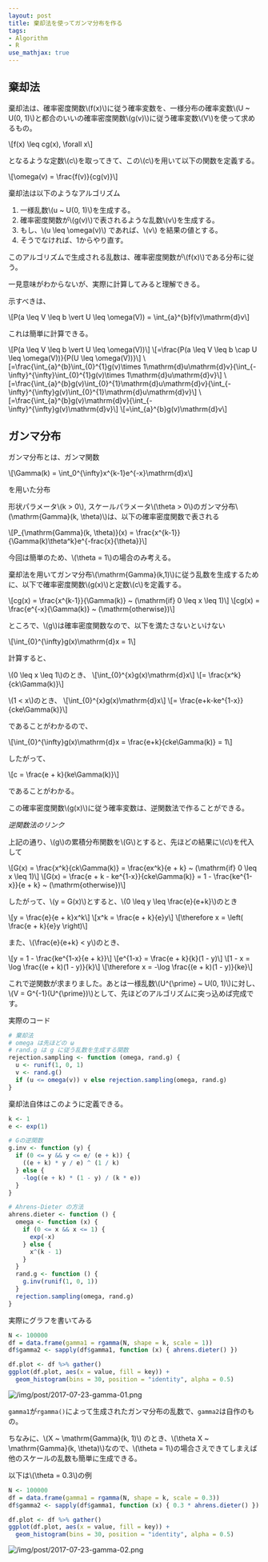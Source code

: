 ```yaml
---
layout: post
title: 棄却法を使ってガンマ分布を作る
tags:
- Algorithm
- R
use_mathjax: true
---
```


## 棄却法

棄却法は、確率密度関数\\(f(x)\\)に従う確率変数を、一様分布の確率変数\\(U ~ U(0,  1)\\)と都合のいいの確率密度関数\\(g(v)\\)に従う確率変数\\(V\\)を使って求めるもの。

\\[f(x) \leq cg(x), \forall x\\]

となるような定数\\(c\\)を取ってきて、この\\(c\\)を用いて以下の関数を定義する。

\\[\omega(v) = \frac{f(v)}{cg(v)}\\]

棄却法は以下のようなアルゴリズム

1. 一様乱数\\(u ~ U(0, 1)\\)を生成する。
2. 確率密度関数が\\(g(v)\\)で表されるような乱数\\(v\\)を生成する。
3. もし、\\(u \leq \omega(v)\\) であれば、\\(v\\) を結果の値とする。
4. そうでなければ、1からやり直す。

このアルゴリズムで生成される乱数は、確率密度関数が\\(f(x)\\)である分布に従う。

一見意味がわからないが、実際に計算してみると理解できる。

示すべきは、

\\[P(a \leq V \leq b \vert U \leq \omega(V)) = \int_{a}^{b}f(v)\mathrm{d}v\\]

これは簡単に計算できる。

\\[P(a \leq V \leq b \vert U \leq \omega(V))\\]
\\[=\frac{P(a \leq V \leq b \cap U \leq \omega(V))}{P(U \leq \omega(V))}\\]
\\[=\frac{\int_{a}^{b}\int_{0}^{1}g(v)\times 1\mathrm{d}u\mathrm{d}v}{\int_{-\infty}^{\infty}\int_{0}^{1}g(v)\times 1\mathrm{d}u\mathrm{d}v}\\]
\\[=\frac{\int_{a}^{b}g(v)\int_{0}^{1}\mathrm{d}u\mathrm{d}v}{\int_{-\infty}^{\infty}g(v)\int_{0}^{1}\mathrm{d}u\mathrm{d}v}\\]
\\[=\frac{\int_{a}^{b}g(v)\mathrm{d}v}{\int_{-\infty}^{\infty}g(v)\mathrm{d}v}\\]
\\[=\int_{a}^{b}g(v)\mathrm{d}v\\]


## ガンマ分布
ガンマ分布とは、ガンマ関数

\\[\Gamma(k) = \int_0^{\infty}x^{k-1}e^{-x}\mathrm{d}x\\]

を用いた分布

形状パラメータ\\(k > 0\\), スケールパラメータ\\(\theta > 0\\)のガンマ分布\\(\mathrm{Gamma}(k, \theta)\\)は、以下の確率密度関数で表される

\\[P_{\mathrm{Gamma}(k, \theta)}(x) = \frac{x^{k-1}}{\Gamma(k)\theta^k}e^{-frac{x}{\theta}}\\]

今回は簡単のため、\\(\theta = 1\\)の場合のみ考える。

棄却法を用いてガンマ分布\\(\mathrm{Gamma}(k,1)\\)に従う乱数を生成するために、以下で確率密度関数\\(g(x)\\)と定数\\(c\\)を定義する。

\\[cg(x) = \frac{x^{k-1}}{\Gamma(k)} ~ (\mathrm{if} 0 \leq x \leq 1)\\]
\\[cg(x) = \frac{e^{-x}{\Gamma(k)} ~ (\mathrm{otherwise})\\]

ところで、\\(g\\)は確率密度関数なので、以下を満たさないといけない

\\[\int_{0}^{\infty}g(x)\mathrm{d}x = 1\\]

計算すると、

\\(0 \leq x \leq 1\\)のとき、
\\[\int_{0}^{x}g(x)\mathrm{d}x\\]
\\[= \frac{x^k}{ck\Gamma(k)}\\]

\\(1 < x\\)のとき、
\\[\int_{0}^{x}g(x)\mathrm{d}x\\]
\\[= \frac{e+k-ke^{1-x}}{cke\Gamma(k)}\\]

であることがわかるので、

\\[\int_{0}^{\infty}g(x)\mathrm{d}x = \frac{e+k}{cke\Gamma(k)} = 1\\]

したがって、

\\[c = \frac{e + k}{ke\Gamma(k)}\\]

であることがわかる。

この確率密度関数\\(g(x)\\)に従う確率変数は、逆関数法で作ることができる。

*逆関数法のリンク*

上記の通り、\\(g\\)の累積分布関数を\\(G\\)とすると、先ほどの結果に\\(c\\)を代入して

\\[G(x) = \frac{x^k}{ck\Gamma(k)} = \frac{ex^k}{e + k} ~ (\mathrm{if} 0 \leq x \leq 1)\\]
\\[G(x) = \frac{e + k - ke^{1-x}}{cke\Gamma(k)} = 1 - \frac{ke^{1-x}}{e + k} ~ (\mathrm{otherwise})\\]

したがって、\\(y = G(x)\\)とすると、\\(0 \leq y \leq \frac{e}{e+k}\\)のとき

\\[y = \frac{e}{e + k}x^k\\]
\\[x^k = \frac{e + k}{e}y\\]
\\[\therefore x = \left( \frac{e + k}{e}y \right)\\]

また、\\(\frac{e}{e+k} < y\\)のとき、

\\[y = 1 - \frac{ke^{1-x}{e + k}}\\]
\\[e^{1-x} = \frac{e + k}{k}(1 - y)\\]
\\[1 - x = \log \frac{(e + k)(1 - y)}{k}\\]
\\[\therefore x = -\log \frac{(e + k)(1 - y)}{ke}\\]

これで逆関数が求まりました。あとは一様乱数\\(U^{\prime} \~ U(0, 1)\\)に対し、
\\(V = G^{-1}(U^{\prime})\\)として、先ほどのアルゴリズムに突っ込めば完成です。

実際のコード

```r
# 棄却法
# omega は先ほどの ω
# rand.g は g に従う乱数を生成する関数
rejection.sampling <- function (omega, rand.g) {
  u <- runif(1, 0, 1)
  v <- rand.g()
  if (u <= omega(v)) v else rejection.sampling(omega, rand.g)
}
```

棄却法自体はこのように定義できる。

```r
k <- 1
e <- exp(1)

# Gの逆関数
g.inv <- function (y) {
  if (0 <= y && y <= e/ (e + k)) {
    ((e + k) * y / e) ^ (1 / k)
  } else {
    -log((e + k) * (1 - y) / (k * e))
  }
}

# Ahrens-Dieter の方法
ahrens.dieter <- function () {
  omega <- function (x) {
    if (0 <= x && x <= 1) {
      exp(-x)
    } else {
      x^(k - 1)
    }
  }
  rand.g <- function () {
    g.inv(runif(1, 0, 1))
  }
  rejection.sampling(omega, rand.g)
}
```

実際にグラフを書いてみる

```r
N <- 100000
df = data.frame(gamma1 = rgamma(N, shape = k, scale = 1))
df$gamma2 <- sapply(df$gamma1, function (x) { ahrens.dieter() })

df.plot <- df %>% gather()
ggplot(df.plot, aes(x = value, fill = key)) +
  geom_histogram(bins = 30, position = "identity", alpha = 0.5)
```

![/img/post/2017-07-23-gamma-01.png](/img/post/2017-07-23-gamma-01.png)

`gamma1`が`rgamma()`によって生成されたガンマ分布の乱数で、`gamma2`は自作のもの。

ちなみに、\\(X ~ \mathrm{Gamma}(k, 1)\\) のとき、\\(\theta X ~ \mathrm{Gamma}(k, \theta)\\)なので、\\(\theta = 1\\)の場合さえできてしまえば他のスケールの乱数も簡単に生成できる。

以下は\\(\theta = 0.3\\)の例

```r
N <- 100000
df = data.frame(gamma1 = rgamma(N, shape = k, scale = 0.3))
df$gamma2 <- sapply(df$gamma1, function (x) { 0.3 * ahrens.dieter() })

df.plot <- df %>% gather()
ggplot(df.plot, aes(x = value, fill = key)) +
  geom_histogram(bins = 30, position = "identity", alpha = 0.5)
```

![/img/post/2017-07-23-gamma-02.png](/img/post/2017-07-23-gamma-02.png)
